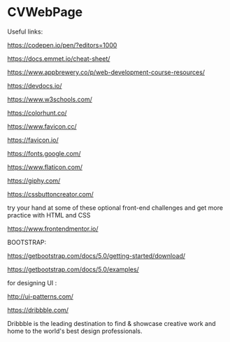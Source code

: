 # CVWebPage

Useful links:

https://codepen.io/pen/?editors=1000 

https://docs.emmet.io/cheat-sheet/

https://www.appbrewery.co/p/web-development-course-resources/

https://devdocs.io/ 

https://www.w3schools.com/

https://colorhunt.co/

https://www.favicon.cc/

https://favicon.io/

https://fonts.google.com/

https://www.flaticon.com/

https://giphy.com/

https://cssbuttoncreator.com/


try your hand at some of these optional front-end challenges and get more practice with HTML and CSS

https://www.frontendmentor.io/


BOOTSTRAP: 

https://getbootstrap.com/docs/5.0/getting-started/download/

https://getbootstrap.com/docs/5.0/examples/

for designing UI :

http://ui-patterns.com/

https://dribbble.com/

Dribbble is the leading destination to find & showcase creative work and home to the world's best design professionals.

